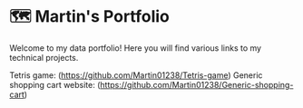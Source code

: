 # 🗺 Martin's Portfolio

Welcome to my data portfolio! Here you will find various links to my technical projects.

Tetris game: (https://github.com/Martin01238/Tetris-game)
Generic shopping cart website: (https://github.com/Martin01238/Generic-shopping-cart)


